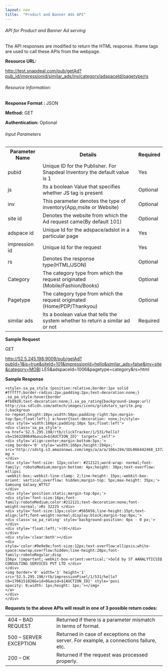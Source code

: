 ```yaml
---
layout: nav
title:  "Product and Banner Ads API"
---
```


<h6>API for Product and Banner Ad serving</h6>


The API responses are modified to return the HTML response. Iframe tags are used to call these APIs from the webpage.

<strong>Resource URL:</strong>

http://test.snapdeal.com/pub/getAd?pub_id/impressionid/similar_ads/inv/category/adspaceId/pagetype/rs

<h6>Resource Information:</h6>

<strong>Response Format :</strong> JSON

<strong>Method:</strong> GET

<strong>Authentication:</strong> Optional

<h6>Input Parameters</h6>

<table class="table">
<th>Parameter Name</th>
<th>Details</th>
<th>Required</th>

<tr>
<td>pubid</td>
<td>Unique ID for the Publisher. For Snapdeal Inventory the default value is 1</td>
<td>Yes</td>
</tr>

<tr>
<td>js</td>
<td>Its a boolean Value that specifies whether JS tag is present</td>
<td>Optional</td>
</tr>

<tr>
<td>inv</td>
<td>This parameter denotes the type of inventory(App,msite or Website)</td>
<td>Optional</td>
</tr>

<tr>
<td>site id</td>
<td>Denotes the website from which the Ad request came(By default 101)</td>
<td>Optional</td>
</tr>

<tr>
<td>adspace id</td>
<td>Unique Id for the adspace/adslot in a particular page</td>
<td>Yes</td>
</tr>

<tr>
<td>impression id</td>
<td>Unique Id for the request</td>
<td>Yes</td>
</tr>

<tr>
<td>rs</td>
<td>Denotes the response type(HTML/JSON)</td>
<td>Optional</td>
</tr>

<tr>
<td>Category</td>
<td>The category type from which the request originated (Mobile/Fashion/Books)</td>
<td>Optional</td>
</tr>

<tr>
<td>Pagetype</td>
<td>The category type from which the request originated (Home/PDP/Thankyou)</td>
<td>Optional</td>
</tr>

<tr>
<td>similar ads</td>
<td>Its a boolean value that tells the system whether to return a similar ad or not</td>
<td>Required</td>
</tr>




</table>

 	 	 

<strong>Sample Request</strong>

GET

 http://52.5.245.198:9009/pub/getAd?pubId=1&js=true&siteId=101&impressionId=hello&similar_ads=false&inv=site&category=MOBI
 LES&adspaceId=1006&pagetype=category&rs=html

 
<strong>Sample Response</strong>


	<style>.sa_pa_style {position:relative;border:1px solid #ffffff;border-radius:2px;padding:2px;text-decoration:none;} .sa_pa_style:hover{border
	#fb8928;text-decoration:none;}.sa_pa_rating{background-image:url( http://sa.sdlcdn.com/adtech/images/icons/gridstars_sprite.png );backgroun
	no-repeat;height:10px;width:58px;padding-right:5px;margin-top:5px;float:left;} a:hover{text-decoration: none;}</style>
	<div style='width:166px;padding:10px 5px;float:left'>
	<div class='sa_pa_style'>
	<a href='52.5.295.198/rtb/clickTracker/1/531/hello?cb=1563280649&auid=${AUCTION_ID}' target='_self'>
	<div style='align:center;margin-bottom:5px;'>
	<img border='0' style='width:166px;height:194px;' src='http://sdstg.s3.amazonaws.com/imgs/a/a/a/166x194/SDL066442468_1372927343_image1
	mg >
	</div>
	<div style='font-size: 12px;color: #212121;word-wrap: normal;font-family: robotoMedium;margin-bottom: 4px;height: 30px;text-overflow: ellipsi
	-webkit-box;-webkit-line-clamp: 2;line-height: 15px;-webkit-box-orient: vertical;overflow: hidden;margin-top: 5px;max-height: 35px;'>
	Samsung Galaxy_WTTS7
	</div>
	<div style='position:static;margin-top:6px;'>
	<div style='font-size:16px;font-family:robotoMedium;color:#212121;text-decoration:none;font-weight:normal;'>Rs 32225 </div>
	<div style='font-size:13px;color:#565656;line-height:15pt;text-align:left;font-weight:normal;display:block;margin-top:0px;'>
	<div class='sa_pa_rating' style='background-position: 0px - 0 px;'></div>
	<div style='float:left;'>(0)</div>
	</div>
	<div style='clear:both'></div>
	<div
	style='color:#9e9e9e;font-size:12px;text-overflow:ellipsis;white-space:nowrap;overflow:hidden;line-height:20px;font-family:robotoRegular;disp
	156px !important;-webkit-box-orient:vertical;'>Sold by ST AANALYTICSIQ CONSULTING SERVICES PVT LTD </div>
	</div>
	<img border='0' width='1' height='1' src='52.5.295.198/rtb/impressionPixel/1/531/hello?cb=1706151826&vid=0&auid=${AUCTION_ID}' style='posi
	opacity: 0;width: 1px;height: 1px;'></img>
	</a>
	</div>
	</div>



<strong>Requests to the above APIs will result in one of 3 possible return codes:</strong> 

<table class="table">
<tr>
	<td>404 – BAD REQUEST</td>
	<td>Returned if there is a parameter mismatch in terms of format.</td>
</tr>
<tr>
	<td>500 – SERVER EXCEPTION</td>
	<td>Returned in case of exceptions on the server. For example, a connections failure, etc.</td>
</tr>
<tr>
	<td>200 – OK</td>
	<td>Returned if the request was processed properly. </td>
</tr>


</table>